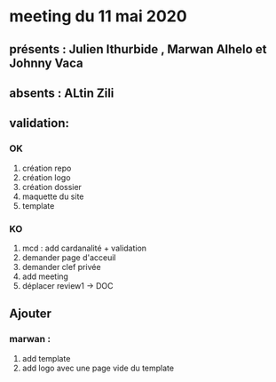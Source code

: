 
# meeting du 11 mai 2020
## présents : Julien Ithurbide , Marwan Alhelo et Johnny Vaca
## absents : ALtin Zili

## validation: 
### OK
1. création repo
2. création logo
3. création dossier
4. maquette du site
5. template



### KO
1. mcd : add cardanalité + validation
2. demander page d'acceuil
3. demander clef privée
4. add meeting
5. déplacer review1 -> DOC

## Ajouter
### marwan :
1. add template
2. add logo avec une page vide du template


